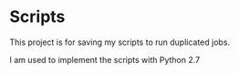 # Scripts

This project is for saving my scripts to run duplicated jobs.

I am used to implement the scripts with Python 2.7

